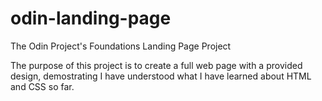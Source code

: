 # odin-landing-page

The Odin Project's Foundations Landing Page Project

The purpose of this project is to create a full web page with a provided design, demostrating I have understood what I have learned about HTML and CSS so far.
